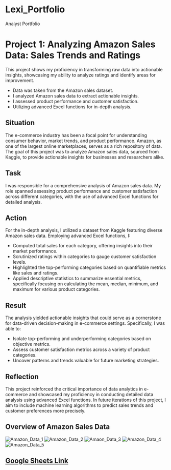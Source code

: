 # Lexi_Portfolio
 Analyst Portfolio

 # Project 1: Analyzing Amazon Sales Data: Sales Trends and Ratings
This project shows my proficiency in transforming raw data into actionable insights, showcasing my ability to analyze ratings and identify areas for improvement.
*	Data was taken from the Amazon sales dataset.
*	I analyzed Amazon sales data to extract actionable insights.
* I assessed product performance and customer satisfaction.
*	Utilizing advanced Excel functions for in-depth analysis.

## Situation

The e-commerce industry has been a focal point for understanding consumer behavior, market trends, and product performance. Amazon, as one of the largest online marketplaces, serves as a rich repository of data. The goal of this project was to analyze Amazon sales data, sourced from Kaggle, to provide actionable insights for businesses and researchers alike.

## Task

I was responsible for a comprehensive analysis of Amazon sales data. My role spanned assessing product performance and customer satisfaction across different categories, with the use of advanced Excel functions for detailed analysis.

## Action

For the in-depth analysis, I utilized a dataset from Kaggle featuring diverse Amazon sales data. Employing advanced Excel functions, I:

- Computed total sales for each category, offering insights into their market performance.
- Scrutinized ratings within categories to gauge customer satisfaction levels.
- Highlighted the top-performing categories based on quantifiable metrics like sales and ratings.
- Applied descriptive statistics to summarize essential metrics, specifically focusing on calculating the mean, median, minimum, and maximum for various product categories.

## Result

The analysis yielded actionable insights that could serve as a cornerstone for data-driven decision-making in e-commerce settings. Specifically, I was able to:

- Isolate top-performing and underperforming categories based on objective metrics.
- Assess customer satisfaction metrics across a variety of product categories.
- Uncover patterns and trends valuable for future marketing strategies.

## Reflection

This project reinforced the critical importance of data analytics in e-commerce and showcased my proficiency in conducting detailed data analysis using advanced Excel functions. In future iterations of this project, I aim to include machine learning algorithms to predict sales trends and customer preferences more precisely.

## Overview of Amazon Sales Data
![Amazon_Data_1](https://github.com/lexithomas/Lexi_Portfolio/assets/53840632/ae8e7069-803e-47f2-b5c6-d4e4c285b8e8)
![Amazon_Data_2](https://github.com/lexithomas/Lexi_Portfolio/assets/53840632/bae941fd-17e5-4510-aa11-189a838de0ff)
![Amaon_Data_3](https://github.com/lexithomas/Lexi_Portfolio/assets/53840632/bf9fa60f-eeb7-4e09-95b0-c506bc12eac9)
![Amazon_Data_4](https://github.com/lexithomas/Lexi_Portfolio/assets/53840632/d8da1a80-35bf-4c57-a062-0b40a52a2db6)
![Amazon_Data_5](https://github.com/lexithomas/Lexi_Portfolio/assets/53840632/78458636-0536-4ea8-91bb-6fe2b2c9c284)






## [Google Sheets Link](https://docs.google.com/spreadsheets/d/1ls3Q2ZTmk7NAky3BFbEXQl43fTW4WkICEaI590QswKo/edit?usp=sharing)



